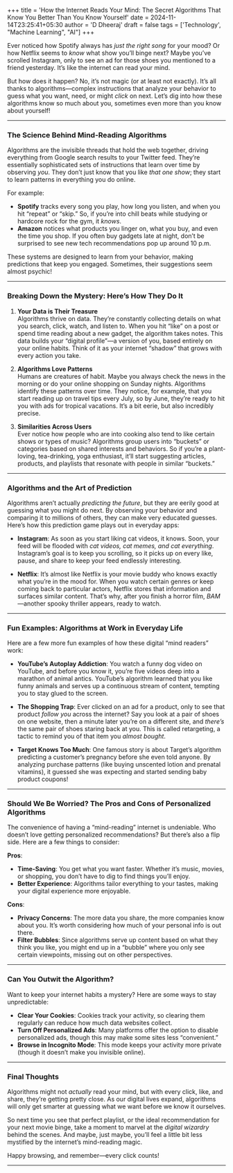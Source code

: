 +++
title = 'How the Internet Reads Your Mind: The Secret Algorithms That Know You Better Than You Know Yourself'
date = 2024-11-14T23:25:41+05:30
author = 'D Dheeraj'
draft = false
tags = ['Technology', "Machine Learning", "AI"]
+++

Ever noticed how Spotify always has *just the right song* for your mood? Or how Netflix seems to *know* what show you’ll binge next? Maybe you’ve scrolled Instagram, only to see an ad for those shoes you mentioned to a friend yesterday. It’s like the internet can read your mind. 

But how does it happen? No, it’s not magic (or at least not exactly). It’s all thanks to algorithms—complex instructions that analyze your behavior to guess what you want, need, or might *click* on next. Let’s dig into how these algorithms know so much about you, sometimes even more than you know about yourself!

---

### The Science Behind Mind-Reading Algorithms

Algorithms are the invisible threads that hold the web together, driving everything from Google search results to your Twitter feed. They’re essentially sophisticated sets of instructions that learn over time by observing *you*. They don’t just know that you like *that one show*; they start to learn patterns in everything you do online.

For example:
- **Spotify** tracks every song you play, how long you listen, and when you hit “repeat” or “skip.” So, if you’re into chill beats while studying or hardcore rock for the gym, it *knows*.
- **Amazon** notices what products you linger on, what you buy, and even the time you shop. If you often buy gadgets late at night, don’t be surprised to see new tech recommendations pop up around 10 p.m.

These systems are designed to learn from your behavior, making predictions that keep you engaged. Sometimes, their suggestions seem almost psychic!

---

### Breaking Down the Mystery: Here’s How They Do It

1. **Your Data is Their Treasure**  
   Algorithms thrive on data. They’re constantly collecting details on what you search, click, watch, and listen to. When you hit “like” on a post or spend time reading about a new gadget, the algorithm takes notes. This data builds your “digital profile”—a version of you, based entirely on your online habits. Think of it as your internet “shadow” that grows with every action you take.

2. **Algorithms Love Patterns**  
   Humans are creatures of habit. Maybe you always check the news in the morning or do your online shopping on Sunday nights. Algorithms identify these patterns over time. They notice, for example, that you start reading up on travel tips every July, so by June, they’re ready to hit you with ads for tropical vacations. It’s a bit eerie, but also incredibly precise.

3. **Similarities Across Users**  
   Ever notice how people who are into cooking also tend to like certain shows or types of music? Algorithms group users into “buckets” or categories based on shared interests and behaviors. So if you’re a plant-loving, tea-drinking, yoga enthusiast, it’ll start suggesting articles, products, and playlists that resonate with people in similar “buckets.”

---

### Algorithms and the Art of Prediction

Algorithms aren’t actually *predicting the future*, but they are eerily good at guessing what you might do next. By observing your behavior and comparing it to millions of others, they can make very educated guesses. Here’s how this prediction game plays out in everyday apps:

- **Instagram**: As soon as you start liking cat videos, it knows. Soon, your feed will be flooded with *cat videos, cat memes, and cat everything*. Instagram’s goal is to keep you scrolling, so it picks up on every like, pause, and share to keep your feed endlessly interesting.
  
- **Netflix**: It’s almost like Netflix is your movie buddy who knows exactly what you’re in the mood for. When you watch certain genres or keep coming back to particular actors, Netflix stores that information and surfaces similar content. That’s why, after you finish a horror film, *BAM*—another spooky thriller appears, ready to watch.

---

### Fun Examples: Algorithms at Work in Everyday Life

Here are a few more fun examples of how these digital “mind readers” work:

- **YouTube’s Autoplay Addiction**: You watch a funny dog video on YouTube, and before you know it, you’re five videos deep into a marathon of animal antics. YouTube’s algorithm learned that you like funny animals and serves up a continuous stream of content, tempting you to stay glued to the screen.
  
- **The Shopping Trap**: Ever clicked on an ad for a product, only to see that product *follow you* across the internet? Say you look at a pair of shoes on one website, then a minute later you’re on a different site, and *there’s* the same pair of shoes staring back at you. This is called retargeting, a tactic to remind you of that item you *almost bought*.

- **Target Knows Too Much**: One famous story is about Target’s algorithm predicting a customer’s pregnancy before she even told anyone. By analyzing purchase patterns (like buying unscented lotion and prenatal vitamins), it guessed she was expecting and started sending baby product coupons!

---

### Should We Be Worried? The Pros and Cons of Personalized Algorithms

The convenience of having a “mind-reading” internet is undeniable. Who doesn’t love getting personalized recommendations? But there’s also a flip side. Here are a few things to consider:

**Pros**:
- **Time-Saving**: You get what you want faster. Whether it’s music, movies, or shopping, you don’t have to dig to find things you’ll enjoy.
- **Better Experience**: Algorithms tailor everything to your tastes, making your digital experience more enjoyable.

**Cons**:
- **Privacy Concerns**: The more data you share, the more companies know about you. It’s worth considering how much of your personal info is out there.
- **Filter Bubbles**: Since algorithms serve up content based on what they think you like, you might end up in a “bubble” where you only see certain viewpoints, missing out on other perspectives.

---

### Can You Outwit the Algorithm?

Want to keep your internet habits a mystery? Here are some ways to stay unpredictable:

- **Clear Your Cookies**: Cookies track your activity, so clearing them regularly can reduce how much data websites collect.
- **Turn Off Personalized Ads**: Many platforms offer the option to disable personalized ads, though this may make some sites less “convenient.”
- **Browse in Incognito Mode**: This mode keeps your activity more private (though it doesn’t make you invisible online).

---

### Final Thoughts

Algorithms might not *actually* read your mind, but with every click, like, and share, they’re getting pretty close. As our digital lives expand, algorithms will only get smarter at guessing what we want before we know it ourselves. 

So next time you see that perfect playlist, or the ideal recommendation for your next movie binge, take a moment to marvel at the *digital wizardry* behind the scenes. And maybe, just maybe, you’ll feel a little bit less mystified by the internet’s mind-reading magic.

Happy browsing, and remember—every click counts!

---